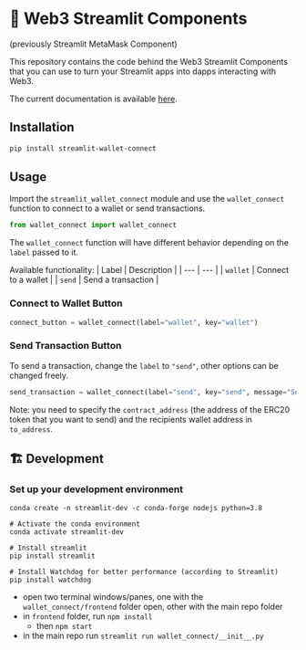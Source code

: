 # 🦊 Web3 Streamlit Components

(previously Streamlit MetaMask Component)

This repository contains the code behind the Web3 Streamlit Components that you can use to turn your Streamlit apps into dapps interacting with Web3.

The current documentation is available [here](docs.md).

## Installation

```bash
pip install streamlit-wallet-connect
```

## Usage
Import the `streamlit_wallet_connect` module and use the `wallet_connect` function to connect to a wallet or send transactions.

```python
from wallet_connect import wallet_connect
```
The `wallet_connect` function will have different behavior depending on the `label` passed to it.

Available functionality:
| Label | Description |
| --- | --- |
| `wallet` | Connect to a wallet |
| `send` | Send a transaction |

### Connect to Wallet Button

```python
connect_button = wallet_connect(label="wallet", key="wallet")
```

### Send Transaction Button

To send a transaction, change the `label` to `"send"`, other options can be changed freely.

```python
send_transaction = wallet_connect(label="send", key="send", message="Send Transaction", contract_address="ERC20_ADDRESS", amount="10", to_address="RECIPIENT_ADDRESS")
```
Note: you need to specify the `contract_address` (the address of the ERC20 token that you want to send) and the recipients wallet address in `to_address`.

## 🏗 Development

### Set up your development environment

```
conda create -n streamlit-dev -c conda-forge nodejs python=3.8

# Activate the conda environment
conda activate streamlit-dev

# Install streamlit
pip install streamlit

# Install Watchdog for better performance (according to Streamlit)
pip install watchdog
```

- open two terminal windows/panes, one with the `wallet_connect/frontend` folder open, other with the main repo folder
- in `frontend` folder, run `npm install`
    - then `npm start`
- in the main repo run `streamlit run wallet_connect/__init__.py`
